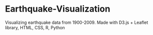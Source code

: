 # Earthquake-Visualization
Visualizing earthquake data from 1900-2009. Made with D3.js + Leaflet library, HTML, CSS, R, Python
